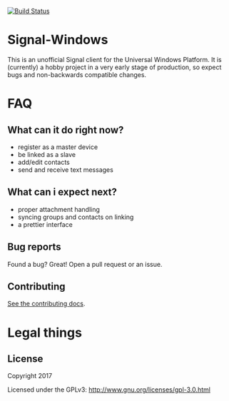 [![Build Status](https://build.mobile.azure.com/v0.1/apps/cbdae38f-5ebb-4b11-ac7d-3d4b2648c50b/branches/master/badge)](https://build.mobile.azure.com/v0.1/apps/cbdae38f-5ebb-4b11-ac7d-3d4b2648c50b/branches/master/badge)


# Signal-Windows

This is an unofficial Signal client for the Universal Windows Platform. It is (currently) a hobby project in a very early stage of production, so expect bugs and non-backwards compatible changes.

# FAQ

## What can it do right now?
- register as a master device
- be linked as a slave
- add/edit contacts
- send and receive text messages

## What can i expect next?
- proper attachment handling
- syncing groups and contacts on linking
- a prettier interface

## Bug reports
Found a bug? Great! Open a pull request or an issue.

## Contributing

[See the contributing docs](CONTRIBUTING.md).

# Legal things
## License

Copyright 2017

Licensed under the GPLv3: http://www.gnu.org/licenses/gpl-3.0.html

